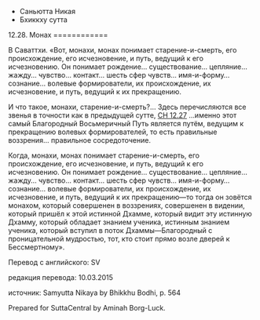 









* Саньютта Никая
* Бхиккху сутта


12\.28\. Монах
\=\=\=\=\=\=\=\=\=\=\=\=



В Саваттхи\. «Вот, монахи, монах понимает старение\-и\-смерть, его происхождение, его исчезновение, и путь, ведущий к его исчезновению\. Он понимает рождение… существование… цепляние… жажду… чувство… контакт… шесть сфер чувств… имя\-и\-форму… сознание… волевые формирователи, их происхождение, их исчезновение, и путь, ведущий к их прекращению\.


И что такое, монахи, старение\-и\-смерть?… Здесь перечисляются все звенья в точности как в предыдущей сутте, [СН 12\.27](/sn12\.27/ru/sv) …именно этот самый Благородный Восьмеричный Путь является путём, ведущим к прекращению волевых формирователей, то есть правильные воззрения… правильное сосредоточение\.


Когда, монахи, монах понимает старение\-и\-смерть, его происхождение, его исчезновение, и путь, ведущий к его исчезновению\. Он понимает рождение… существование… цепляние… жажду… чувство… контакт… шесть сфер чувств… имя\-и\-форму… сознание… волевые формирователи, их происхождение, их исчезновение, и путь, ведущий к их прекращению—то тогда он зовётся монахом, который совершенен в воззрениях, совершенен в видении, который пришёл к этой истинной Дхамме, который видит эту истинную Дхамму, который обладает знанием ученика, истинным знанием ученика, который вступил в поток Дхаммы—Благородный с проницательной мудростью, тот, кто стоит прямо возле дверей к Бессмертному»\.



Перевод с английского: SV


редакция перевода: 10\.03\.2015


источник: Samyutta Nikaya by Bhikkhu Bodhi, p\. 564


Prepared for SuttaCentral by Aminah Borg\-Luck\.







